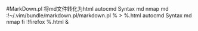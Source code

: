 #MarkDown.pl
将md文件转化为html
autocmd Syntax md nmap md :!~/.vim/bundle/markdown.pl/markdown.pl % > %.html <CR><CR>
autocmd Syntax md nmap fi :!firefox %.html & <CR><CR>
